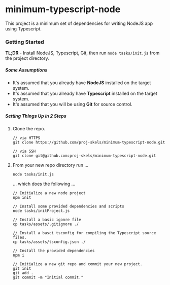 # minimum-typescript-node

This project is a minimum set of dependencies for writing NodeJS app using Typescript.

### Getting Started

**TL;DR** - Install NodeJS, Typescript, Git, then run `node tasks/init.js` from the project directory.

##### Some Assumptions

- It's assumed that you already have **NodeJS** installed on the target system.
- It's assumed that you already have **Typescript** installed on the target system.
- It's assumed that you will be using **Git** for source control.


##### Setting Things Up in 2 Steps

1.  Clone the repo.
    ```
    // via HTTPS
    git clone https://github.com/proj-skels/minimum-typescript-node.git
    
    // via SSH
    git clone git@github.com:proj-skels/minimum-typescript-node.git
    ```

2.  From your new repo directory run ...
    
    ```
    node tasks/init.js
    ```
    ... which does the following ... 
    ```
    // Initialize a new node project
    npm init 

    // Install some provided dependencies and scripts
    node tasks/initProject.js 

    // Install a basic igonre file
    cp tasks/assets/.gitignore ./

    // Install a basci tsconfig for compiling the Typescript source files.
    cp tasks/assets/tsconfig.json ./

    // Install the provided dependencies
    npm i

    // Initialize a new git repo and commit your new project.
    git init
    git add .
    git commit -m "Initial commit."
    ```